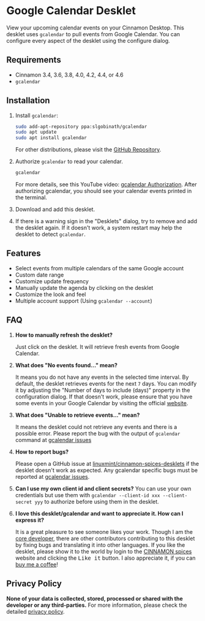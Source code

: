 # Google Calendar Desklet

View your upcoming calendar events on your Cinnamon Desktop. This desklet uses `gcalendar` to pull events from Google Calendar. You can configure every aspect of the desklet using the configure dialog.

## Requirements

- Cinnamon 3.4, 3.6, 3.8, 4.0, 4.2, 4.4, or 4.6
- `gcalendar`

## Installation

1. Install `gcalendar`:

    ```bash
    sudo add-apt-repository ppa:slgobinath/gcalendar
    sudo apt update
    sudo apt install gcalendar
    ```

    For other distributions, please visit the [GitHub Repository](https://github.com/slgobinath/gcalendar).

2. Authorize `gcalendar` to read your calendar.

    ```bash
    gcalendar
    ```

    For more details, see this YouTube video: [gcalendar Authorization](https://www.youtube.com/watch?v=mwU8AQmzIPE&feature). After authorizing gcalendar, you should see your calendar events printed in the terminal.

3. Download and add this desklet.

4. If there is a warning sign in the "Desklets" dialog, try to remove and add the desklet again. If it doesn't work, a system restart may help the desklet to detect `gcalendar`.

## Features

- Select events from multiple calendars of the same Google account
- Custom date range
- Customize update frequency
- Manually update the agenda by clicking on the desklet
- Customize the look and feel
- Multiple account support (Using `gcalendar --account`)

## FAQ

1. **How to manually refresh the desklet?**

    Just click on the desklet. It will retrieve fresh events from Google Calendar.

2. **What does "No events found..." mean?**

    It means you do not have any events in the selected time interval. By default, the desklet retrieves events for the next `7` days. You can modify it by adjusting the "Number of days to include (days)" property in the configuration dialog.
    If that doesn't work, please ensure that you have some events in your Google Calendar by visiting the official [website](https://calendar.google.com/calendar).

3. **What does "Unable to retrieve events..." mean?**

    It means the desklet could not retrieve any events and there is a possible error. Please report the bug with the output of `gcalendar` command at [gcalendar issues](https://github.com/slgobinath/gcalendar/issues)

4. **How to report bugs?**

    Please open a GitHub issue at [linuxmint/cinnamon-spices-desklets](https://github.com/linuxmint/cinnamon-spices-desklets/issues) if the desklet doesn't work as expected. Any gcalendar specific bugs must be reported at [gcalendar issues](https://github.com/slgobinath/gcalendar/issues).

5. **Can I use my own client id and client secrets?**
    You can use your own credentials but use them with `gcalendar --client-id xxx --client-secret yyy` to authorize before using them in the desklet.

6. **I love this desklet/gcalendar and want to appreciate it. How can I express it?**

    It is a great pleasure to see someone likes your work. Though I am the [core developer](https://github.com/slgobinath), there are other contributors contributing to this desklet by fixing bugs and translating it into other languages. If you like the desklet, please show it to the world by login to the [CINNAMON spices](https://cinnamon-spices.linuxmint.com/) website and clicking the <kbd>Like it</kbd> button. I also appreciate it, if you can [buy me a coffee](https://paypal.me/slgobinath)!

## Privacy Policy

**None of your data is collected, stored, processed or shared with the developer or any third-parties.** For more information, please check the detailed [privacy policy](https://www.javahelps.com/p/gcalendar.html#privacy-policy).
